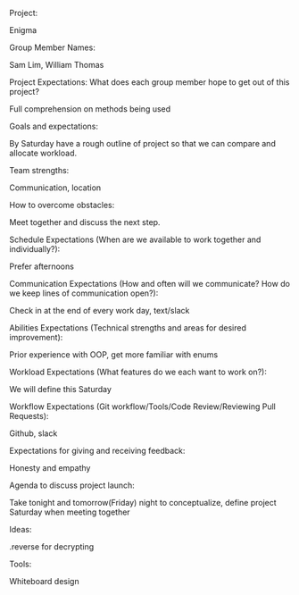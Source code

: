 Project:

Enigma

Group Member Names:

Sam Lim, William Thomas

Project Expectations: What does each group member hope to get out of this project?

Full comprehension on methods being used

Goals and expectations:

By Saturday have a rough outline of project so that we can compare and allocate workload.

Team strengths:

Communication, location

How to overcome obstacles:

Meet together and discuss the next step.

Schedule Expectations (When are we available to work together and individually?):

Prefer afternoons

Communication Expectations (How and often will we communicate? How do we keep lines of communication open?):

Check in at the end of every work day, text/slack

Abilities Expectations (Technical strengths and areas for desired improvement):

Prior experience with OOP, get more familiar with enums

Workload Expectations (What features do we each want to work on?):

We will define this Saturday

Workflow Expectations (Git workflow/Tools/Code Review/Reviewing Pull Requests):

Github, slack

Expectations for giving and receiving feedback:

Honesty and empathy

Agenda to discuss project launch:

Take tonight and tomorrow(Friday) night to conceptualize, define project Saturday when meeting together

Ideas:

.reverse for decrypting

Tools:

Whiteboard design